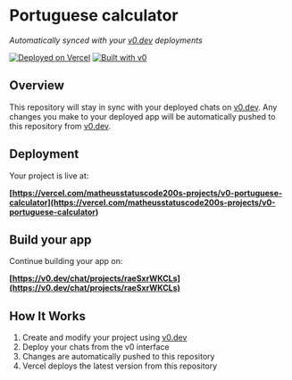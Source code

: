 # Portuguese calculator

*Automatically synced with your [v0.dev](https://v0.dev) deployments*

[![Deployed on Vercel](https://img.shields.io/badge/Deployed%20on-Vercel-black?style=for-the-badge&logo=vercel)](https://vercel.com/matheusstatuscode200s-projects/v0-portuguese-calculator)
[![Built with v0](https://img.shields.io/badge/Built%20with-v0.dev-black?style=for-the-badge)](https://v0.dev/chat/projects/raeSxrWKCLs)

## Overview

This repository will stay in sync with your deployed chats on [v0.dev](https://v0.dev).
Any changes you make to your deployed app will be automatically pushed to this repository from [v0.dev](https://v0.dev).

## Deployment

Your project is live at:

**[https://vercel.com/matheusstatuscode200s-projects/v0-portuguese-calculator](https://vercel.com/matheusstatuscode200s-projects/v0-portuguese-calculator)**

## Build your app

Continue building your app on:

**[https://v0.dev/chat/projects/raeSxrWKCLs](https://v0.dev/chat/projects/raeSxrWKCLs)**

## How It Works

1. Create and modify your project using [v0.dev](https://v0.dev)
2. Deploy your chats from the v0 interface
3. Changes are automatically pushed to this repository
4. Vercel deploys the latest version from this repository
